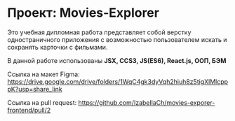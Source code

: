 # Проект: Movies-Explorer

Это учебная дипломная работа представляет собой верстку одностраничного приложения с возможностью пользователем искать и сохранять карточки с фильмами.

В данной работе использованы **JSX, CCS3, JS(ES6), React.js, ООП, БЭМ**

Ссылка на макет Figma: https://drive.google.com/drive/folders/1WqC4gk3dyVqh2hiuh8z5tigXlMlcpppK?usp=share_link

Ссылка на pull request: https://github.com/IzabellaCh/movies-exporer-frontend/pull/2
